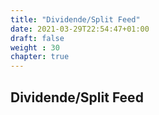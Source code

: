 ```yaml
---
title: "Dividende/Split Feed"
date: 2021-03-29T22:54:47+01:00
draft: false
weight : 30
chapter: true
---
```

## Dividende/Split Feed
